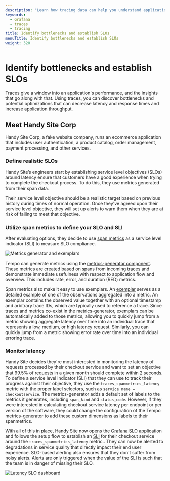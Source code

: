 ```yaml
---
description: "Learn how tracing data can help you understand application insights and performance as well as triaging issues in your services and applications."
keywords:
  - Grafana
  - traces
  - tracing
title: Identify bottlenecks and establish SLOs
menuTitle: Identify bottlenecks and establish SLOs
weight: 320
---
```


# Identify bottlenecks and establish SLOs

Traces give a window into an application's performance, and the insights that go along with that. Using traces, you can discover bottlenecks and potential optimizations that can decrease latency and response times and increase application throughput.

## Meet Handy Site Corp

Handy Site Corp, a fake website company, runs an ecommerce application that includes user authentication, a product catalog, order management, payment processing, and other services.

### Define realistic SLOs

Handy Site’s engineers start by establishing service level objectives (SLOs) around latency ensure that customers have a good experience when trying to complete the checkout process. 
To do this, they use metrics generated from their span data.

Their service level objective should be a realistic target based on previous history during times of normal operation.
Once they've agreed upon their service level objective, they will set up alerts to warn them when they are at risk of failing to meet that objective. 

### Utilize span metrics to define your SLO and SLI

After evaluating options, they decide to use [span metrics](https://grafana.com/docs/tempo/latest/metrics-generator/span_metrics/) as a service level indicator (SLI) to measure SLO compliance.

![Metrics generator and exemplars](/media/docs/tempo/intro/traces-metrics-gen-exemplars.png)

Tempo can generate metrics using the [metrics-generator component](https://grafana.com/docs/tempo/latest/metrics-generator/).
These metrics are created based on spans from incoming traces and demonstrate immediate usefulness with respect to application flow and overview.
This includes rate, error, and duration (RED) metrics.


Span metrics also make it easy to use exemplars.
An [exemplar](https://grafana.com/docs/grafana/latest/basics/exemplars/) serves as a detailed example of one of the observations aggregated into a metric. An exemplar contains the observed value together with an optional timestamp and arbitrary trace IDs, which are typically used to reference a trace.
Since traces and metrics co-exist in the metrics-generator, exemplars can be automatically added to those metrics, allowing you to quickly jump from a metric showing aggregate latency over time into an individual trace that represents a low, medium, or high latency request. Similarly, you can quickly jump from a metric showing error rate over time into an individual erroring trace. 

### Monitor latency

Handy Site decides they're most interested in monitoring the latency of requests processed by their checkout service and want to set an objective that 99.5% of requests in a given month should complete within 2 seconds.
To define a service level indicator (SLI) that they can use to track their progress against their objective, they use the `traces_spanmetrics_latency` metric with the proper label selectors, such as `service name = checkoutservice`.
The metrics-generator adds a default set of labels to the metrics it generates, including `span_kind` and `status_code`. However, if they were interested in calculating checkout service latency per endpoint or per version of the software, they could change the configuration of the Tempo metrics-generator to add these custom dimensions as labels to their spanmetrics. 

With all of this in place, Handy Site now opens the [Grafana SLO](https://grafana.com/docs/grafana-cloud/alerting-and-irm/slo/) application and follows the setup flow to establish an [SLI](https://grafana.com/docs/grafana-cloud/alerting-and-irm/slo/create/) for their checkout service around the `traces_spanmetrics_latency` metric..
They can now be alerted to degradations in service quality that directly impact their end user experience. SLO-based alerting also ensures that they don't suffer from noisy alerts. Alerts are only triggered when the value of the SLI is such that the team is in danger of missing their SLO.

![Latency SLO dashboard](/media/docs/tempo/intro/traces-metrics-gen-SLO.png)